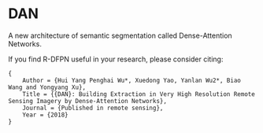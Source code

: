 # DAN
A new architecture of semantic segmentation called Dense-Attention Networks.

If you find R-DFPN useful in your research, please consider citing:

    {
        Author = {Hui Yang Penghai Wu*, Xuedong Yao, Yanlan Wu2*, Biao Wang and Yongyang Xu},
        Title = {{DAN}: Building Extraction in Very High Resolution Remote Sensing Imagery by Dense-Attention Networks},
        Journal = {Published in remote sensing},
        Year = {2018}
    }  
